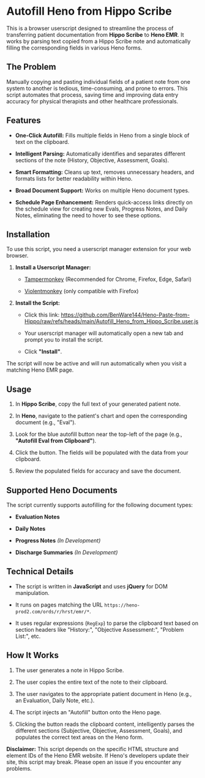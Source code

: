 # Autofill Heno from Hippo Scribe

This is a browser userscript designed to streamline the process of transferring patient documentation from **Hippo Scribe** to **Heno EMR**. It works by parsing text copied from a Hippo Scribe note and automatically filling the corresponding fields in various Heno forms.

## The Problem

Manually copying and pasting individual fields of a patient note from one system to another is tedious, time-consuming, and prone to errors. This script automates that process, saving time and improving data entry accuracy for physical therapists and other healthcare professionals.

## Features

-   **One-Click Autofill:** Fills multiple fields in Heno from a single block of text on the clipboard.
    
-   **Intelligent Parsing:** Automatically identifies and separates different sections of the note (History, Objective, Assessment, Goals).
    
-   **Smart Formatting:** Cleans up text, removes unnecessary headers, and formats lists for better readability within Heno.
    
-   **Broad Document Support:** Works on multiple Heno document types.
    
-   **Schedule Page Enhancement:** Renders quick-access links directly on the schedule view for creating new Evals, Progress Notes, and Daily Notes, eliminating the need to hover to see these options.
    

## Installation

To use this script, you need a userscript manager extension for your web browser.

1.  **Install a Userscript Manager:**
    
    -   [Tampermonkey](https://www.tampermonkey.net/ "null") (Recommended for Chrome, Firefox, Edge, Safari)
        
    -   [Violentmonkey](https://violentmonkey.github.io/ "null") (only compatible with Firefox)
        
2.  **Install the Script:**
    -   Click this link: https://github.com/BenWare144/Heno-Paste-from-Hippo/raw/refs/heads/main/Autofill_Heno_from_Hippo_Scribe.user.js
        
    -   Your userscript manager will automatically open a new tab and prompt you to install the script.
        
    -   Click **"Install"**.

The script will now be active and will run automatically when you visit a matching Heno EMR page.

## Usage

1.  In **Hippo Scribe**, copy the full text of your generated patient note.
    
2.  In **Heno**, navigate to the patient's chart and open the corresponding document (e.g., "Eval").
    
3.  Look for the blue autofill button near the top-left of the page (e.g., **"Autofill Eval from Clipboard"**).
    
4.  Click the button. The fields will be populated with the data from your clipboard.
    
5.  Review the populated fields for accuracy and save the document.
    
## Supported Heno Documents

The script currently supports autofilling for the following document types:

-   **Evaluation Notes**
    
-   **Daily Notes**
    
-   **Progress Notes** _(In Development)_
    
-   **Discharge Summaries** _(In Development)_
    
	
## Technical Details

-   The script is written in **JavaScript** and uses **jQuery** for DOM manipulation.
    
-   It runs on pages matching the URL `https://heno-prod2.com/ords/r/hrst/emr/*`.
    
-   It uses regular expressions (`RegExp`) to parse the clipboard text based on section headers like "History:", "Objective Assessment:", "Problem List:", etc.
    
## How It Works

1.  The user generates a note in Hippo Scribe.
    
2.  The user copies the entire text of the note to their clipboard.
    
3.  The user navigates to the appropriate patient document in Heno (e.g., an Evaluation, Daily Note, etc.).
    
4.  The script injects an "Autofill" button onto the Heno page.
    
5.  Clicking the button reads the clipboard content, intelligently parses the different sections (Subjective, Objective, Assessment, Goals), and populates the correct text areas on the Heno form.
    
	
**Disclaimer:** This script depends on the specific HTML structure and element IDs of the Heno EMR website. If Heno's developers update their site, this script may break. Please open an issue if you encounter any problems.

